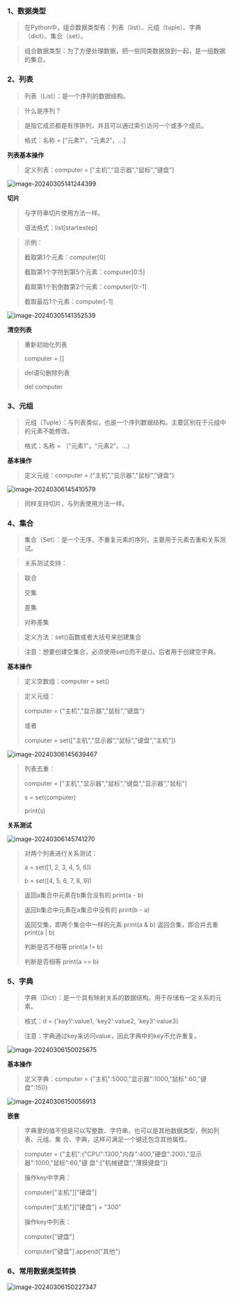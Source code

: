 ### 1、数据类型

> 在Python中，组合数据类型有：列表（list）、元组（tuple）、字典（dict）、集合（set）。

> 组合数据类型：为了方便处理数据，把一些同类数据放到一起，是一组数据的集合。

### 2、列表

> 列表（List）：是一个序列的数据结构。

> 什么是序列？ 

> 是指它成员都是有序排列，并且可以通过索引访问一个或多个成员。

> 格式：名称 = [“元素1”，“元素2”，...]

**列表基本操作**

> 定义列表：computer = ["主机","显示器","鼠标","键盘"]

![image-20240305141244399](assets/Python数据类型/image-20240305141244399.png)

**切片**

> 与字符串切片使用方法一样。 
>
> 语法格式：list[start:end:step]

> 示例： 
>
> 截取第1个元素：computer[0] 
>
> 截取第1个字符到第5个元素：computer[0:5] 
>
> 截取第1个到倒数第2个元素：computer[0:-1] 
>
> 截取最后1个元素：computer[-1]

![image-20240305141352539](assets/Python数据类型/image-20240305141352539.png)

**清空列表**

> 重新初始化列表
>
> computer = []

> del语句删除列表
>
> del computer

### 3、元组

> 元组（Tuple）：与列表类似，也是一个序列数据结构。主要区别在于元组中的元素不能修改。

> 格式：名称 = （“元素1”，“元素2”，...）

**基本操作**

> 定义元组：computer = ("主机","显示器","鼠标","键盘")

![image-20240306145410579](assets/Python数据类型/image-20240306145410579.png)

> 同样支持切片，与列表使用方法一样。

### 4、集合

> 集合（Set）：是一个无序、不重复元素的序列，主要用于元素去重和关系测试。

> 关系测试支持：

> 联合
>
> 交集
>
> 差集
>
> 对称差集

> 定义方法：set()函数或者大括号来创建集合

> 注意：想要创建空集合，必须使用set()而不是{}。后者用于创建空字典。

**基本操作**

> 定义空数组：computer = set()

> 定义元组：
>
> computer = {"主机","显示器","鼠标","键盘"}
>
> 或者
>
> computer = set(["主机","显示器","鼠标","键盘","主机"])

![image-20240306145639467](assets/Python数据类型/image-20240306145639467.png)

> 列表去重：
>
> computer = ["主机","显示器","鼠标","键盘","显示器","鼠标"]
>
> s = set(computer)
>
> print(s)

**关系测试**

![image-20240306145741270](assets/Python数据类型/image-20240306145741270.png)

> 对两个列表进行关系测试：
>
> a = set([1, 2, 3, 4, 5, 6]) 
>
> b = set([4, 5, 6, 7, 8, 9]) 

> 返回a集合中元素在b集合没有的 print(a - b) 
>
> 返回b集合中元素在a集合中没有的 print(b - a)
>
> 返回交集，即两个集合中一样的元素 print(a & b) 返回合集，即合并去重 print(a | b) 
>
> 判断是否不相等 print(a != b)
>
> 判断是否相等 print(a == b)

### 5、字典

> 字典（Dict）：是一个具有映射关系的数据结构。用于存储有一定关系的元素。

> 格式：d = {'key1':value1, 'key2':value2, 'key3':value3}

> 注意：字典通过key来访问value，因此字典中的key不允许重复。

![image-20240306150025675](assets/Python数据类型/image-20240306150025675.png)

**基本操作**

> 定义字典：computer = {"主机":5000,"显示器":1000,"鼠标":60,"键盘":150}

![image-20240306150056913](assets/Python数据类型/image-20240306150056913.png)

**嵌套**

> 字典里的值不但是可以写整数、字符串，也可以是其他数据类型，例如列表、元组、集 合、字典，这样可满足一个键还包含其他属性。

> computer = {"主机":{"CPU":1300,"内存":400,"硬盘":200},"显示器":1000,"鼠标":60,"键 盘":["机械键盘","薄膜键盘"]}

> 操作key中字典：
>
> computer["主机"]["硬盘"]
>
> computer["主机"]["硬盘"] = "300“
>
> 操作key中列表：
>
> computer["键盘"]
>
> computer["键盘"].append("其他")

### 6、常用数据类型转换

![image-20240306150227347](assets/Python数据类型/image-20240306150227347.png)